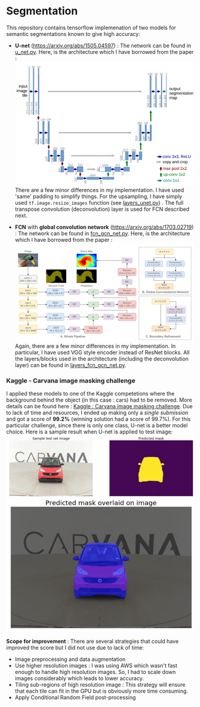 # Segmentation

This repository contains tensorflow implemenation of two models for semantic segmentations known to give high accuracy:

* **U-net** (https://arxiv.org/abs/1505.04597) : The network can be found in [u_net.py](./u_net.py). Here, is the architecture which I have borrowed from the paper :
![unet](./misc/unet.png)
There are a few minor differences in my implementation. I have used 'same' padding to simplify things. For the upsampling, I have simply used `tf.image.resize_images` function (see [layers_unet.py](./layers_unet.py)) . The full transpose convolution (deconvolution) layer is used for FCN described next. 

* **FCN** with **global convolution network**  (https://arxiv.org/abs/1703.02719) : The network can be found in [fcn_gcn_net.py](./fcn_gcn_net.py). Here, is the architecture which I have borrowed from the paper :
![fcn_gcn](./misc/fcn_gcn.png)
Again, there are a few minor differences in my implementation. In particular, I have used VGG style encoder instead of ResNet blocks. All the layers/blocks used in the architecture (including the deconvolution layer) can be found in [layers_fcn_gcn_net.py](./layers_fcn_gcn_net.py).


### Kaggle - Carvana image masking challenge
I applied these models to one of the Kaggle competetions where the background behind the object (in this case : cars) had to be removed. More details can be found here : [Kaggle : Carvana image masking challenge](https://www.kaggle.com/c/carvana-image-masking-challenge). Due to lack of time and resources, I ended up making only a *single submission* and got a score of **99.2%** (winning solution had a score of 99.7%). For this particular challenge, since there is only one class, U-net is a better model choice. Here is a sample result when U-net is applied to test image:
![carvana_test](./misc/carvana_test.png)  
![carvana_test_overlay](./misc/carvana_test_overlay.png)  


**Scope for improvement** :
There are several strategies that could have improved the score but I did not use due to lack of time:

* Image preprocessing and data augmentation 
* Use higher resolution images : I was using AWS which wasn't fast enough to handle high resolution images. So, I had to scale down images considerably which leads to lower accuracy.
* Tiling sub-regions of high resolution image : This strategy will ensure that each tile can fit in the GPU but is obviously more time consuming. 
* Apply Conditional Random Field post-processing
  